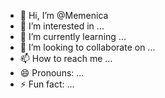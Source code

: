 - 👋 Hi, I’m @Memenica
- 👀 I’m interested in ...
- 🌱 I’m currently learning ...
- 💞️ I’m looking to collaborate on ...
- 📫 How to reach me ...
- 😄 Pronouns: ...
- ⚡ Fun fact: ...

<!---
Memenica/Memenica is a ✨ special ✨ repository because its `README.md` (this file) appears on your GitHub profile.
You can click the Preview link to take a look at your changes.
--->
